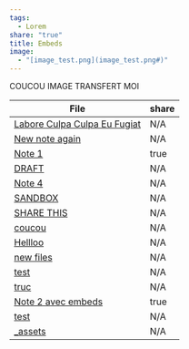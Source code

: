 ```yaml
---
tags:
  - Lorem
share: "true"
title: Embeds
image:
  - "[image_test.png](image_test.png#)"
---
```

COUCOU IMAGE TRANSFERT MOI

| File                                                                                           | share |
| ---------------------------------------------------------------------------------------------- | ----- |
| [Labore Culpa Culpa Eu Fugiat](Labore%20Culpa%20Culpa%20Eu%20Fugiat#) | N/A   |
| [New note again](New%20note%20again#)                             | N/A   |
| [Note 1](Note%201#)                                             | true  |
| [DRAFT](DRAFT#)                                                                    | N/A   |
| [Note 4](Note%204#)                                                                  | N/A   |
| [SANDBOX](SANDBOX#)                                                                | N/A   |
| [SHARE THIS](SHARE%20THIS#)                                                          | N/A   |
| [coucou](coucou#)                                   | N/A   |
| [Hellloo](Hellloo#)                                        | N/A   |
| [new files](new%20files#)                                    | N/A   |
| [test](test#)                                              | N/A   |
| [truc](truc#)                                              | N/A   |
| [Note 2 avec embeds](Note%202%20avec%20embeds#)                                | true  |
| [test](test#)                                                                         | N/A   |
| [_assets](_assets#)                                                                | N/A   |



